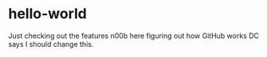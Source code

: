 # hello-world
Just checking out the features
n00b here figuring out how GitHub works
DC says I should change this.